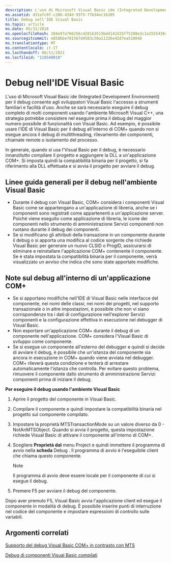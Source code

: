 ```yaml
---
description: L'uso di Microsoft Visual Basic ide (Integrated Development Environment) per il debug consente agli sviluppatori Visual Basic l'accesso a strumenti familiari e facilità d'uso.
ms.assetid: d31efc97-c286-434d-93f5-77b34ec16205
title: Debug nell'IDE Visual Basic
ms.topic: article
ms.date: 05/31/2018
ms.openlocfilehash: 284e97a766256cd281b3515bdd142d15ff5208e2c1a1555438c428daeca8f3a4
ms.sourcegitcommit: e858bbe701567d4583c50a11326e42d7ea51804b
ms.translationtype: MT
ms.contentlocale: it-IT
ms.lasthandoff: 08/11/2021
ms.locfileid: "118548010"
---
```

# <a name="debugging-in-the-visual-basic-ide"></a>Debug nell'IDE Visual Basic

L'uso di Microsoft Visual Basic ide (Integrated Development Environment) per il debug consente agli sviluppatori Visual Basic l'accesso a strumenti familiari e facilità d'uso. Anche se sarà necessario eseguire il debug completo di molti componenti usando l'ambiente Microsoft Visual C++, una strategia potrebbe consistere nel eseguire prima il debug del maggior numero possibile di funzionalità con Visual Basic. Ad esempio, è possibile usare l'IDE di Visual Basic per il debug all'interno di COM+ quando non si esegue ancora il debug di multithreading, rilevamento dei componenti, chiamate remote o isolamento del processo.

In generale, quando si usa l'Visual Basic per il debug, è necessario innanzitutto compilare il progetto e aggiungere la DLL a un'applicazione COM+. Si imposta quindi la compatibilità binaria per il progetto, si fa riferimento alla DLL effettuata e si avvia il progetto per avviare il debug.

## <a name="general-guidelines-for-debugging-in-the-visual-basic-environment"></a>Linee guida generali per il debug nell'ambiente Visual Basic

-   Durante il debug con Visual Basic, COM+ considera i componenti Visual Basic come se appartengano a un'applicazione di libreria, anche se i componenti sono registrati come appartenenti a un'applicazione server. Poiché viene eseguito come applicazione di libreria, le icone dei componenti nello strumento di amministrazione Servizi componenti non ruotano durante il debug dei componenti.
-   Se si modificano gli attributi della transazione in un componente durante il debug o si apporta una modifica al codice sorgente che richiede Visual Basic per generare un nuovo CLSID o ProgID, assicurarsi di eliminare e reinstallare l'applicazione COM+ contenente il componente. Se è stata impostata la compatibilità binaria per il componente, verrà visualizzato un avviso che indica che sono state apportate modifiche.

## <a name="notes-on-debugging-within-a-com-application"></a>Note sul debug all'interno di un'applicazione COM+

-   Se si apportano modifiche nell'IDE di Visual Basic nelle interfacce del componente, nei nomi delle classi, nei nomi dei progetti, nel supporto transazionale o in altre impostazioni, è possibile che non vi siano corrispondenze tra i dati di configurazione nell'explorer Servizi componenti e la configurazione effettiva in esecuzione nel debugger di Visual Basic.
-   Non esportare un'applicazione COM+ durante il debug di un componente nell'applicazione. COM+ considera l'Visual Basic di sviluppo come componente.
-   Se si esegue un componente all'esterno del debugger e quindi si decide di avviare il debug, è possibile che un'istanza del componente sia ancora in esecuzione in COM+ quando viene avviata nel debugger. COM+ rileverà questa condizione e tenterà di arrestare automaticamente l'istanza che controlla. Per evitare questo problema, rimuovere il componente dallo strumento di amministrazione Servizi componenti prima di iniziare il debug.

**Per eseguire il debug usando l'ambiente Visual Basic**

1.  Aprire il progetto del componente in Visual Basic.

2.  Compilare il componente e quindi impostare la compatibilità binaria nel progetto sul componente compilato.

3.  Impostare la proprietà MTSTransactionMode su un valore diverso da 0 - NotAnMTSObject. Quando si avvia il progetto, questa impostazione richiede Visual Basic di attivare il componente all'interno di COM+.

4.  Scegliere **Proprietà dal** menu Project e quindi immettere il programma di avvio nella **scheda** Debug . Il programma di avvio è l'eseguibile client che chiama questo componente.

    > [!Note]  
    > Il programma di avvio deve essere locale per il componente di cui si esegue il debug.

     

5.  Premere F5 per avviare il debug del componente.

Dopo aver premuto F5, Visual Basic avvia l'applicazione client ed esegue il componente in modalità di debug. È possibile inserire punti di interruzione nel codice del componente e impostare espressioni di controllo sulle variabili.

## <a name="related-topics"></a>Argomenti correlati

<dl> <dt>

[Supporto del debug Visual Basic COM+ in contrasto con MTS](com--visual-basic-debugging-support-contrasted-with-mts.md)
</dt> <dt>

[Debug di componenti Visual Basic compilati](debugging-compiled-visual-basic-components.md)
</dt> </dl>

 

 



